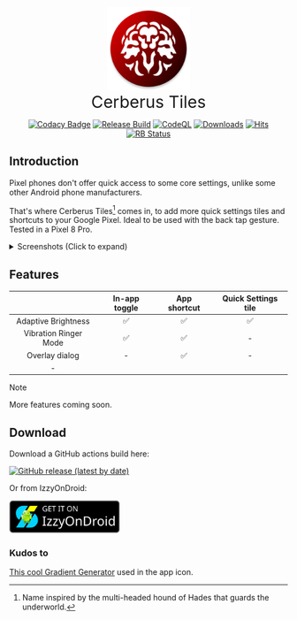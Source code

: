 <div align="center">
  <img src="app/src/main/res/mipmap-xxxhdpi/ic_launcher_cerberus_round.webp" alt="Cerberus Tiles app icon" width="150"/>
  <br>
  <span style="font-size: 30px;">Cerberus Tiles</span>
</div>

<p align="center">
  <a href="https://app.codacy.com/gh/bl4ckswordsman/CerberusTiles/dashboard?utm_source=gh&utm_medium=referral&utm_content=&utm_campaign=Badge_grade"><img src="https://app.codacy.com/project/badge/Grade/26190040807340c58373dab20f3d413e" alt="Codacy Badge"></a>
  <a href="https://github.com/bl4ckswordsman/CerberusTiles/actions/workflows/release-build.yaml"><img src="https://github.com/bl4ckswordsman/CerberusTiles/actions/workflows/release-build.yaml/badge.svg" alt="Release Build"></a>
  <a href="https://github.com/bl4ckswordsman/CerberusTiles/actions/workflows/codeql.yml"><img src="https://github.com/bl4ckswordsman/CerberusTiles/actions/workflows/codeql.yml/badge.svg" alt="CodeQL"></a>
  <a href="https://github.com/bl4ckswordsman/CerberusTiles/releases"><img src="https://img.shields.io/github/downloads/bl4ckswordsman/CerberusTiles/total.svg" alt="Downloads"></a>
  <!-- Started counting 2025-07-28 -->
  <a href="https://hits.sh/github.com/bl4ckswordsman/CerberusTiles/"><img alt="Hits" src="https://hits.sh/github.com/bl4ckswordsman/CerberusTiles.svg?color=007ec6"/></a>
  <a href="https://shields.rbtlog.dev/com.bl4ckswordsman.cerberustiles"><img src="https://shields.rbtlog.dev/simple/com.bl4ckswordsman.cerberustiles" alt="RB Status"></a>
  <!-- <a href="https://github.com/bl4ckswordsman/CerberusTiles/"><img src="https://badges.pufler.dev/visits/bl4ckswordsman/CerberusTiles/" alt="Visits Badge"></a> -->
  <!-- <a href="https://hits.seeyoufarm.com/api/count/graph/dailyhits.svg?url=https://github.com/bl4ckswordsman/CerberusTiles"> -->
  <!-- <img src="https://hits.seeyoufarm.com/api/count/incr/badge.svg?url=https%3A%2F%2Fgithub.com%2Fbl4ckswordsman%2FCerberusTiles&count_bg=%2379C83D&title_bg=%23555555&icon=&icon_color=%23E7E7E7&title=Daily+hits&edge_flat=false" alt="views"> -->
  <!-- Added 2024-02-14. This count views instead of visitors like the previous one did. Removed 2025-06-14 -->
</p>

## Introduction

Pixel phones don't offer quick access to some core settings, unlike some other Android phone manufacturers.

That's where Cerberus Tiles[^1] comes in, to add more quick settings tiles and shortcuts to your Google Pixel.
Ideal to be used with the back tap gesture.
Tested in a Pixel 8 Pro.

<details>
  <summary> Screenshots (Click to expand)</summary>

<p float="left">
  <img src="fastlane/metadata/android/en-US/images/phoneScreenshots/screenshot_1.png" width="150" />
  <img src="fastlane/metadata/android/en-US/images/phoneScreenshots/screenshot_1_dark.png" width="150" />
  <img src="assets/recording_1.gif" width="156" />

</p>
</details>


## Features

|                       | In-app toggle | App shortcut | Quick Settings tile |
|:---------------------:|:-------------:|:------------:|:-------------------:|
|  Adaptive Brightness  |       ✅       |      ✅       |          ✅          |
| Vibration Ringer Mode |       ✅       |      ✅       |          -          |
|    Overlay dialog     |       -       |      ✅       |          -          |
|           -           |               |              |                     |

> [!NOTE]
> More features coming soon.


## Download
Download a GitHub actions build here:
<p>
  <a href="https://github.com/bl4ckswordsman/CerberusTiles/releases/latest"><img src="https://img.shields.io/github/v/release/bl4ckswordsman/CerberusTiles" alt="GitHub release (latest by date)"></a>
</p>

Or from IzzyOnDroid:
<p>
  <a href="https://apt.izzysoft.de/packages/com.bl4ckswordsman.cerberustiles"><img src="assets/IzzyOnDroidButtonGreyBorder_nofont.png" width="200"></a>
</p>

### Kudos to

[This cool Gradient Generator](https://doodad.dev/gradient-generator/) used in the app icon.

[^1]: Name inspired by the multi-headed hound of Hades that guards the underworld.

